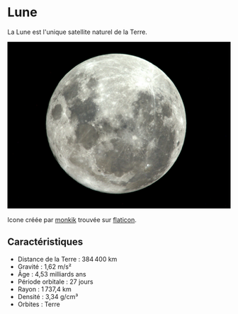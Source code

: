 
# Lune

La Lune est l'unique satellite naturel de la Terre. 

![Icone de la Lune](lune.png)

Icone créée par [monkik](https://www.flaticon.com/authors/monkik) trouvée sur [flaticon](https://www.flaticon.com/).

## Caractéristiques

- Distance de la Terre : 384 400 km
- Gravité : 1,62 m/s²
- Âge : 4,53 milliards ans
- Période orbitale : 27 jours
- Rayon : 1 737,4 km
- Densité : 3,34 g/cm³
- Orbites : Terre
